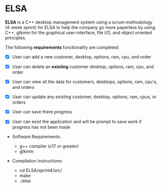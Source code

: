 # ELSA


**ELSA** is a C++ desktop management system using a scrum methodology (4-week sprint) for ELSA to help the company go more paperless by using C++, gtkmm for the graphical user-interface, file I/O, and object oriented principles.


The following **requirements** functionality are completed:

* [x] User can add a new customer, desktop, options, ram, cpu, and order
* [x] User can delete an **existing** customer desktop, options, ram, cpu, and order
* [x] User can view all the data for customers, desktops, options, ram, cpu's, and orders
* [x] User can update any existing customer, desktop, options, ram, cpus, or orders
* [x] User can save there progress
* [x] User can exist the application and will be prompt to save work if progress has not been made







* Software Requirements:
	* g++ compiler (c17 or greater)
	* gtkmm 


* Compilation Instructions:
	* cd ELSA/sprint4/src/
	* make
	* ./elsa
